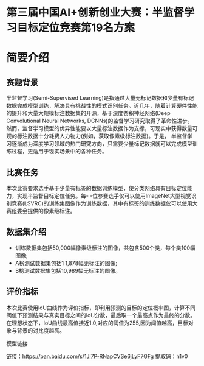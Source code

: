 # 第三届中国AI+创新创业大赛：半监督学习目标定位竞赛第19名方案

# 简要介绍
## 赛题背景
半监督学习(Semi-Supervised Learning)是指通过大量无标记数据和少量有标记数据完成模型训练，解决具有挑战性的模式识别任务。近几年，随着计算硬件性能的提升和大量大规模标注数据集的开源，基于深度卷积神经网络(Deep Convolutional Neural Networks, DCNNs)的监督学习研究取得了革命性进步。然而，监督学习模型的优异性能要以大量标注数据作为支撑，可现实中获得数量可观的标注数据十分耗费人力物力(例如，获取像素级标注数据)。于是， 半监督学习逐渐成为深度学习领域的热门研究方向，只需要少量标记数据就可以完成模型训练过程，更适用于现实场景中的各种任务。
## 比赛任务
本次比赛要求选手基于少量有标签的数据训练模型，使分类网络具有目标定位能力，实现半监督目标定位任务。每- -位参赛选手仅可以使用ImageNet大型视觉识别竞赛(LSVRC)的训练集图像作为训练数据，其中有标签的训练数据仅可以使用大赛组委会提供的像素级标注。
## 数据集介绍
* 训练数据集包括50,000幅像素级标注的图像，共包含500个类，每个类100幅图像;
* A榜测试数据集包括1 1,878幅无标注的图像;
* B榜测试数据集包括10,989幅无标注的图像。
## 评价指标
本次比赛使用loU曲线作为评价指标，即利用预测的目标的定位概率图，计算不同阈值下预测结果与真实目标之间的IoU分数，最后取一个最高点作为最终的分数。在理想状态下，loU曲线最高值接近1.0,对应的阈值为255,因为阈值越高，目标对象与背景的对比度越高。

模型链接

链接：https://pan.baidu.com/s/1Jl7P-RNapCVSe6jLyF7GFg 
提取码：h1v0 
